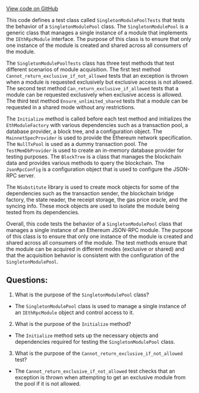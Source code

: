 [View code on GitHub](https://github.com/nethermindeth/nethermind/Nethermind.JsonRpc.Test/Modules/SingletonModulePoolTests.cs)

This code defines a test class called `SingletonModulePoolTests` that tests the behavior of a `SingletonModulePool` class. The `SingletonModulePool` is a generic class that manages a single instance of a module that implements the `IEthRpcModule` interface. The purpose of this class is to ensure that only one instance of the module is created and shared across all consumers of the module. 

The `SingletonModulePoolTests` class has three test methods that test different scenarios of module acquisition. The first test method `Cannot_return_exclusive_if_not_allowed` tests that an exception is thrown when a module is requested exclusively but exclusive access is not allowed. The second test method `Can_return_exclusive_if_allowed` tests that a module can be requested exclusively when exclusive access is allowed. The third test method `Ensure_unlimited_shared` tests that a module can be requested in a shared mode without any restrictions.

The `Initialize` method is called before each test method and initializes the `EthModuleFactory` with various dependencies such as a transaction pool, a database provider, a block tree, and a configuration object. The `MainnetSpecProvider` is used to provide the Ethereum network specification. The `NullTxPool` is used as a dummy transaction pool. The `TestMemDbProvider` is used to create an in-memory database provider for testing purposes. The `BlockTree` is a class that manages the blockchain data and provides various methods to query the blockchain. The `JsonRpcConfig` is a configuration object that is used to configure the JSON-RPC server. 

The `NSubstitute` library is used to create mock objects for some of the dependencies such as the transaction sender, the blockchain bridge factory, the state reader, the receipt storage, the gas price oracle, and the syncing info. These mock objects are used to isolate the module being tested from its dependencies.

Overall, this code tests the behavior of a `SingletonModulePool` class that manages a single instance of an Ethereum JSON-RPC module. The purpose of this class is to ensure that only one instance of the module is created and shared across all consumers of the module. The test methods ensure that the module can be acquired in different modes (exclusive or shared) and that the acquisition behavior is consistent with the configuration of the `SingletonModulePool`.
## Questions: 
 1. What is the purpose of the `SingletonModulePool` class?
- The `SingletonModulePool` class is used to manage a single instance of an `IEthRpcModule` object and control access to it.

2. What is the purpose of the `Initialize` method?
- The `Initialize` method sets up the necessary objects and dependencies required for testing the `SingletonModulePool` class.

3. What is the purpose of the `Cannot_return_exclusive_if_not_allowed` test?
- The `Cannot_return_exclusive_if_not_allowed` test checks that an exception is thrown when attempting to get an exclusive module from the pool if it is not allowed.